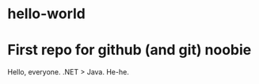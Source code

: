 # hello-world
First repo for github (and git) noobie
======================================
Hello, everyone. .NET > Java. He-he.
